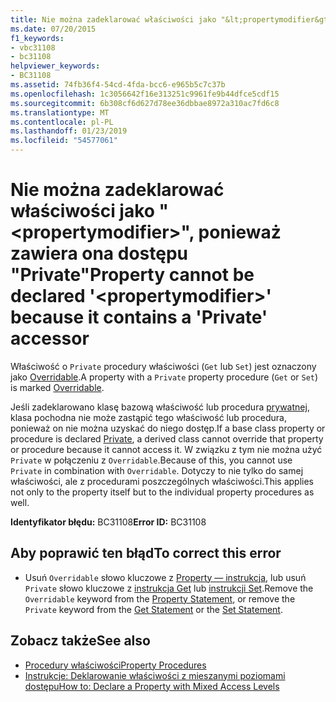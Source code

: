 ```yaml
---
title: Nie można zadeklarować właściwości jako "&lt;propertymodifier&gt;", ponieważ zawiera ona dostępu "Private"
ms.date: 07/20/2015
f1_keywords:
- vbc31108
- bc31108
helpviewer_keywords:
- BC31108
ms.assetid: 74fb36f4-54cd-4fda-bcc6-e965b5c7c37b
ms.openlocfilehash: 1c3056642f16e313251c9961fe9b44dfce5cdf15
ms.sourcegitcommit: 6b308cf6d627d78ee36dbbae8972a310ac7fd6c8
ms.translationtype: MT
ms.contentlocale: pl-PL
ms.lasthandoff: 01/23/2019
ms.locfileid: "54577061"
---
```

# <a name="property-cannot-be-declared-ltpropertymodifiergt-because-it-contains-a-private-accessor"></a><span data-ttu-id="b5f14-102">Nie można zadeklarować właściwości jako "&lt;propertymodifier&gt;", ponieważ zawiera ona dostępu "Private"</span><span class="sxs-lookup"><span data-stu-id="b5f14-102">Property cannot be declared '&lt;propertymodifier&gt;' because it contains a 'Private' accessor</span></span>
<span data-ttu-id="b5f14-103">Właściwość o `Private` procedury właściwości (`Get` lub `Set`) jest oznaczony jako [Overridable](../../visual-basic/language-reference/modifiers/overridable.md).</span><span class="sxs-lookup"><span data-stu-id="b5f14-103">A property with a `Private` property procedure (`Get` or `Set`) is marked [Overridable](../../visual-basic/language-reference/modifiers/overridable.md).</span></span>  
  
 <span data-ttu-id="b5f14-104">Jeśli zadeklarowano klasę bazową właściwość lub procedura [prywatnej](../../visual-basic/language-reference/modifiers/private.md), klasa pochodna nie może zastąpić tego właściwość lub procedura, ponieważ on nie można uzyskać do niego dostęp.</span><span class="sxs-lookup"><span data-stu-id="b5f14-104">If a base class property or procedure is declared [Private](../../visual-basic/language-reference/modifiers/private.md), a derived class cannot override that property or procedure because it cannot access it.</span></span> <span data-ttu-id="b5f14-105">W związku z tym nie można użyć `Private` w połączeniu z `Overridable`.</span><span class="sxs-lookup"><span data-stu-id="b5f14-105">Because of this, you cannot use `Private` in combination with `Overridable`.</span></span> <span data-ttu-id="b5f14-106">Dotyczy to nie tylko do samej właściwości, ale z procedurami poszczególnych właściwości.</span><span class="sxs-lookup"><span data-stu-id="b5f14-106">This applies not only to the property itself but to the individual property procedures as well.</span></span>  
  
 <span data-ttu-id="b5f14-107">**Identyfikator błędu:** BC31108</span><span class="sxs-lookup"><span data-stu-id="b5f14-107">**Error ID:** BC31108</span></span>  
  
## <a name="to-correct-this-error"></a><span data-ttu-id="b5f14-108">Aby poprawić ten błąd</span><span class="sxs-lookup"><span data-stu-id="b5f14-108">To correct this error</span></span>  
  
-   <span data-ttu-id="b5f14-109">Usuń `Overridable` słowo kluczowe z [Property — instrukcja](../../visual-basic/language-reference/statements/property-statement.md), lub usuń `Private` słowo kluczowe z [instrukcja Get](../../visual-basic/language-reference/statements/get-statement.md) lub [instrukcji Set](../../visual-basic/language-reference/statements/set-statement.md).</span><span class="sxs-lookup"><span data-stu-id="b5f14-109">Remove the `Overridable` keyword from the [Property Statement](../../visual-basic/language-reference/statements/property-statement.md), or remove the `Private` keyword from the [Get Statement](../../visual-basic/language-reference/statements/get-statement.md) or the [Set Statement](../../visual-basic/language-reference/statements/set-statement.md).</span></span>  
  
## <a name="see-also"></a><span data-ttu-id="b5f14-110">Zobacz także</span><span class="sxs-lookup"><span data-stu-id="b5f14-110">See also</span></span>
- [<span data-ttu-id="b5f14-111">Procedury właściwości</span><span class="sxs-lookup"><span data-stu-id="b5f14-111">Property Procedures</span></span>](../../visual-basic/programming-guide/language-features/procedures/property-procedures.md)
- [<span data-ttu-id="b5f14-112">Instrukcje: Deklarowanie właściwości z mieszanymi poziomami dostępu</span><span class="sxs-lookup"><span data-stu-id="b5f14-112">How to: Declare a Property with Mixed Access Levels</span></span>](../../visual-basic/programming-guide/language-features/procedures/how-to-declare-a-property-with-mixed-access-levels.md)
